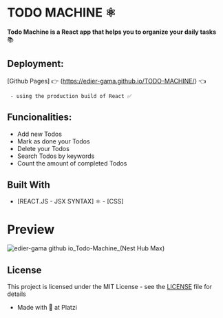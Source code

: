 # TODO MACHINE ⚛️

**Todo Machine is a React app that helps you to organize your daily tasks** 📚

## Deployment:

[Github Pages] 👉 (https://edier-gama.github.io/TODO-MACHINE/) 👈
```
 - using the production build of React ✅
```

## Funcionalities:

- Add new Todos
- Mark as done your Todos
- Delete your Todos
- Search Todos by keywords
- Count the amount of completed Todos

## Built With

* [REACT.JS - JSX SYNTAX] ⚛️ - [CSS] 

# Preview
![edier-gama github io_Todo-Machine_(Nest Hub Max)](https://user-images.githubusercontent.com/96151177/204606458-342bb75a-24eb-45d6-a8b5-d1871547ed13.png)

## License

This project is licensed under the MIT License - see the [LICENSE](LICENSE) file for details

* Made with 💚 at Platzi
